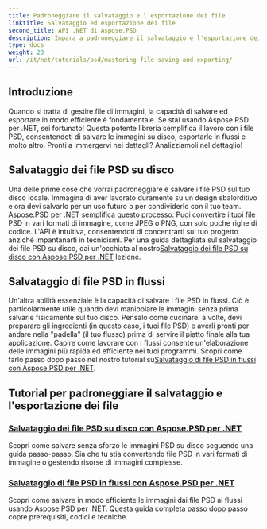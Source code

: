 ```yaml
---
title: Padroneggiare il salvataggio e l'esportazione dei file
linktitle: Salvataggio ed esportazione dei file
second_title: API .NET di Aspose.PSD
description: Impara a padroneggiare il salvataggio e l'esportazione dei file con i tutorial Aspose.PSD per .NET. Converti facilmente i file PSD e gestisci in modo efficiente risorse di immagini complesse.
type: docs
weight: 23
url: /it/net/tutorials/psd/mastering-file-saving-and-exporting/
---
```

## Introduzione

Quando si tratta di gestire file di immagini, la capacità di salvare ed esportare in modo efficiente è fondamentale. Se stai usando Aspose.PSD per .NET, sei fortunato! Questa potente libreria semplifica il lavoro con i file PSD, consentendoti di salvare le immagini su disco, esportarle in flussi e molto altro. Pronti a immergervi nei dettagli? Analizziamoli nel dettaglio!

## Salvataggio dei file PSD su disco

 Una delle prime cose che vorrai padroneggiare è salvare i file PSD sul tuo disco locale. Immagina di aver lavorato duramente su un design sbalorditivo e ora devi salvarlo per un uso futuro o per condividerlo con il tuo team. Aspose.PSD per .NET semplifica questo processo. Puoi convertire i tuoi file PSD in vari formati di immagine, come JPEG o PNG, con solo poche righe di codice. L'API è intuitiva, consentendoti di concentrarti sul tuo progetto anziché impantanarti in tecnicismi. Per una guida dettagliata sul salvataggio dei file PSD su disco, dai un'occhiata al nostro[Salvataggio dei file PSD su disco con Aspose.PSD per .NET](./saving-psd-files-to-disk/) lezione.

## Salvataggio di file PSD in flussi

 Un'altra abilità essenziale è la capacità di salvare i file PSD in flussi. Ciò è particolarmente utile quando devi manipolare le immagini senza prima salvarle fisicamente sul tuo disco. Pensalo come cucinare: a volte, devi preparare gli ingredienti (in questo caso, i tuoi file PSD) e averli pronti per andare nella "padella" (il tuo flusso) prima di servire il piatto finale alla tua applicazione. Capire come lavorare con i flussi consente un'elaborazione delle immagini più rapida ed efficiente nei tuoi programmi. Scopri come farlo passo dopo passo nel nostro tutorial su[Salvataggio di file PSD in flussi con Aspose.PSD per .NET](./saving-psd-files-to-streams/).

## Tutorial per padroneggiare il salvataggio e l'esportazione dei file
### [Salvataggio dei file PSD su disco con Aspose.PSD per .NET](./saving-psd-files-to-disk/)
Scopri come salvare senza sforzo le immagini PSD su disco seguendo una guida passo-passo. Sia che tu stia convertendo file PSD in vari formati di immagine o gestendo risorse di immagini complesse.
### [Salvataggio di file PSD in flussi con Aspose.PSD per .NET](./saving-psd-files-to-streams/)
Scopri come salvare in modo efficiente le immagini dai file PSD ai flussi usando Aspose.PSD per .NET. Questa guida completa passo dopo passo copre prerequisiti, codici e tecniche.